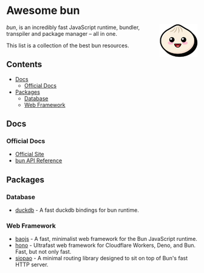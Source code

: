# Awesome bun

[<img src="assets/logo.svg" align="right" width="100">](https://bun.sh)

*bun*, is an incredibly fast JavaScript runtime, bundler, transpiler and package manager – all in one.

This list is a collection of the best bun resources.

## Contents

- [Docs](#docs)
  - [Official Docs](#official-docs)
- [Packages](#packages)
  - [Database](#database)
  - [Web Framework](#web-framework)

## Docs

### Official Docs

- [Official Site](https://bun.sh)
- [bun API Reference](https://github.com/Jarred-Sumner/bun#Reference)

## Packages

### Database

- [duckdb](https://github.com/evanwashere/duckdb) - A fast duckdb bindings for bun runtime.

### Web Framework

- [baojs](https://github.com/mattreid1/baojs) - A fast, minimalist web framework for the Bun JavaScript runtime.
- [hono](https://github.com/honojs/hono) - Ultrafast web framework for Cloudflare Workers, Deno, and Bun. Fast, but not only fast.
- [siopao](https://github.com/wobsoriano/siopao) - A minimal routing library designed to sit on top of Bun's fast HTTP server.
